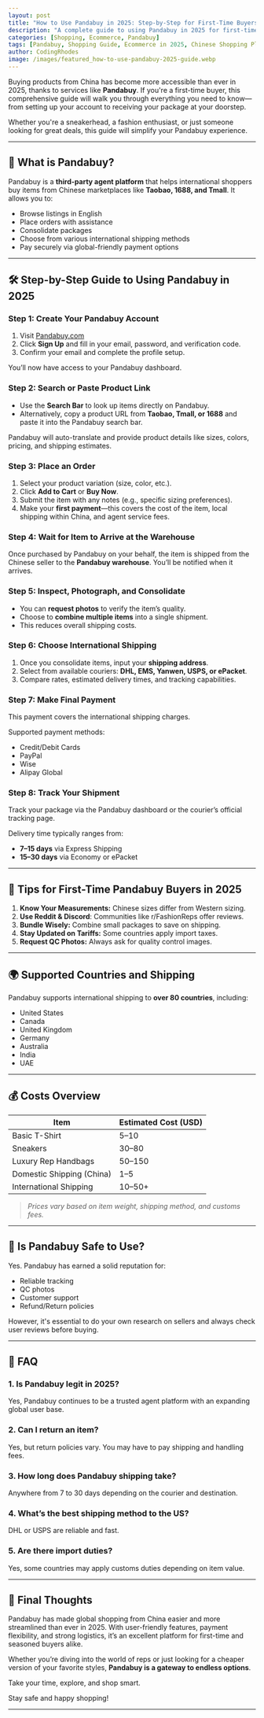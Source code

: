 ```yaml
---
layout: post
title: "How to Use Pandabuy in 2025: Step-by-Step for First-Time Buyers"
description: "A complete guide to using Pandabuy in 2025 for first-time buyers. Learn how to register, order, pay, and ship smoothly."
categories: [Shopping, Ecommerce, Pandabuy]
tags: [Pandabuy, Shopping Guide, Ecommerce in 2025, Chinese Shopping Platforms]
author: CodingRhodes
image: /images/featured_how-to-use-pandabuy-2025-guide.webp
---
```


Buying products from China has become more accessible than ever in 2025, thanks to services like **Pandabuy**. If you're a first-time buyer, this comprehensive guide will walk you through everything you need to know—from setting up your account to receiving your package at your doorstep.

Whether you're a sneakerhead, a fashion enthusiast, or just someone looking for great deals, this guide will simplify your Pandabuy experience.

---

## 🧭 What is Pandabuy?

Pandabuy is a **third-party agent platform** that helps international shoppers buy items from Chinese marketplaces like **Taobao, 1688, and Tmall**. It allows you to:

- Browse listings in English
- Place orders with assistance
- Consolidate packages
- Choose from various international shipping methods
- Pay securely via global-friendly payment options

---

## 🛠️ Step-by-Step Guide to Using Pandabuy in 2025

<ins class="adsbygoogle"
     style="display:block"
     data-ad-client="ca-pub-2784742237479601"
     data-ad-slot="3760872290"
     data-ad-format="auto"
     data-full-width-responsive="true"></ins>
<script>
     (adsbygoogle = window.adsbygoogle || []).push({});
</script>

### Step 1: Create Your Pandabuy Account

1. Visit [Pandabuy.com](https://www.pandabuy.com)
2. Click **Sign Up** and fill in your email, password, and verification code.
3. Confirm your email and complete the profile setup.

You’ll now have access to your Pandabuy dashboard.

### Step 2: Search or Paste Product Link

- Use the **Search Bar** to look up items directly on Pandabuy.
- Alternatively, copy a product URL from **Taobao, Tmall, or 1688** and paste it into the Pandabuy search bar.

Pandabuy will auto-translate and provide product details like sizes, colors, pricing, and shipping estimates.

### Step 3: Place an Order

1. Select your product variation (size, color, etc.).
2. Click **Add to Cart** or **Buy Now**.
3. Submit the item with any notes (e.g., specific sizing preferences).
4. Make your **first payment**—this covers the cost of the item, local shipping within China, and agent service fees.

### Step 4: Wait for Item to Arrive at the Warehouse

Once purchased by Pandabuy on your behalf, the item is shipped from the Chinese seller to the **Pandabuy warehouse**. You’ll be notified when it arrives.

### Step 5: Inspect, Photograph, and Consolidate

- You can **request photos** to verify the item’s quality.
- Choose to **combine multiple items** into a single shipment.
- This reduces overall shipping costs.

### Step 6: Choose International Shipping

1. Once you consolidate items, input your **shipping address**.
2. Select from available couriers: **DHL, EMS, Yanwen, USPS, or ePacket**.
3. Compare rates, estimated delivery times, and tracking capabilities.

### Step 7: Make Final Payment

This payment covers the international shipping charges.

Supported payment methods:
- Credit/Debit Cards
- PayPal
- Wise
- Alipay Global

### Step 8: Track Your Shipment

Track your package via the Pandabuy dashboard or the courier’s official tracking page.

Delivery time typically ranges from:
- **7–15 days** via Express Shipping
- **15–30 days** via Economy or ePacket

---

## 🎁 Tips for First-Time Pandabuy Buyers in 2025

1. **Know Your Measurements:** Chinese sizes differ from Western sizing.
2. **Use Reddit & Discord**: Communities like r/FashionReps offer reviews.
3. **Bundle Wisely:** Combine small packages to save on shipping.
4. **Stay Updated on Tariffs:** Some countries apply import taxes.
5. **Request QC Photos:** Always ask for quality control images.

---

## 🌍 Supported Countries and Shipping

Pandabuy supports international shipping to **over 80 countries**, including:
- United States
- Canada
- United Kingdom
- Germany
- Australia
- India
- UAE

---

## 💰 Costs Overview

| Item | Estimated Cost (USD) |
|------|----------------------|
| Basic T-Shirt | $5–$10 |
| Sneakers | $30–$80 |
| Luxury Rep Handbags | $50–$150 |
| Domestic Shipping (China) | $1–$5 |
| International Shipping | $10–$50+ |

> *Prices vary based on item weight, shipping method, and customs fees.*

---

<ins class="adsbygoogle"
     style="display:block"
     data-ad-client="ca-pub-2784742237479601"
     data-ad-slot="3760872290"
     data-ad-format="auto"
     data-full-width-responsive="true"></ins>
<script>
     (adsbygoogle = window.adsbygoogle || []).push({});
</script>

## 🧾 Is Pandabuy Safe to Use?

Yes. Pandabuy has earned a solid reputation for:
- Reliable tracking
- QC photos
- Customer support
- Refund/Return policies

However, it's essential to do your own research on sellers and always check user reviews before buying.

---

## 🧠 FAQ

### 1. Is Pandabuy legit in 2025?
Yes, Pandabuy continues to be a trusted agent platform with an expanding global user base.

### 2. Can I return an item?
Yes, but return policies vary. You may have to pay shipping and handling fees.

### 3. How long does Pandabuy shipping take?
Anywhere from 7 to 30 days depending on the courier and destination.

### 4. What’s the best shipping method to the US?
DHL or USPS are reliable and fast.

### 5. Are there import duties?
Yes, some countries may apply customs duties depending on item value.

---

<ins class="adsbygoogle"
     style="display:block"
     data-ad-client="ca-pub-2784742237479601"
     data-ad-slot="3760872290"
     data-ad-format="auto"
     data-full-width-responsive="true"></ins>
<script>
     (adsbygoogle = window.adsbygoogle || []).push({});
</script>

## 🏁 Final Thoughts

Pandabuy has made global shopping from China easier and more streamlined than ever in 2025. With user-friendly features, payment flexibility, and strong logistics, it’s an excellent platform for first-time and seasoned buyers alike.

Whether you’re diving into the world of reps or just looking for a cheaper version of your favorite styles, **Pandabuy is a gateway to endless options**.

Take your time, explore, and shop smart.

Stay safe and happy shopping!

---
